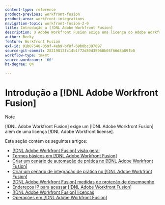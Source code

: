 ```yaml
---
content-type: reference
product-previous: workfront-fusion
product-area: workfront-integrations
navigation-topic: workfront-fusion-2-0
title: Introdução a [!DNL Adobe Workfront Fusion]
description: O Adobe Workfront Fusion exige uma licença do Adobe Workfront Fusion, além de uma licença do Adobe Workfront.
author: Becky
feature: Workfront Fusion
exl-id: 91b07548-059f-4eb9-bf8f-69b0bc397097
source-git-commit: 28219812fc14b1f72d80d35960b03f66d8a89fb0
workflow-type: tm+mt
source-wordcount: '60'
ht-degree: 0%

---
```


# Introdução a [!DNL Adobe Workfront Fusion]

>[!NOTE]
>
>[!DNL Adobe Workfront Fusion] exige um [!DNL Adobe Workfront Fusion] além de uma licença [!DNL Adobe Workfront license].

Esta seção contém os seguintes artigos:

* [[!DNL Adobe Workfront Fusion] visão geral](../../workfront-fusion/get-started/workfront-fusion-overview.md)
* [Termos básicos em [!DNL Adobe Workfront Fusion]](../../workfront-fusion/get-started/basic-terms.md)
* [Criar um cenário de automação de prática no [!DNL Adobe Workfront Fusion]](../../workfront-fusion/get-started/create-a-practice-automation-scenario.md)
* [Criar um cenário de integração de prática no [!DNL Adobe Workfront Fusion]](../../workfront-fusion/get-started/create-a-practice-scenario.md)
* [[!DNL Adobe Workfront Fusion] medidas de proteção de desempenho](../../workfront-fusion/get-started/fusion-performance-guardrails.md)
* [Endereços IP para acessar [!DNL Adobe Workfront Fusion]](../../workfront-fusion/get-started/ip-addresses-for-fusion.md)
* [[!DNL Adobe Workfront Fusion] licenças](../../workfront-fusion/get-started/license-automation-vs-integration.md)
* [Operações em [!DNL Adobe Workfront Fusion]](../../workfront-fusion/get-started/operations-in-workfront-fusion.md)
